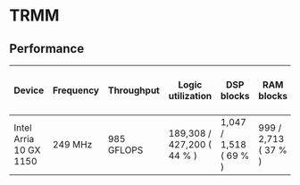 # TRMM

## Performance

| Device                 | Frequency | Throughput | Logic utilization          | DSP blocks             | RAM blocks           | Matrix and vector Size  | Device compiler           |
| ---------------------- | --------- | ---------- | -------------------------- | ---------------------- | -------------------- | ----------------------- | ------------------------- |
| Intel Arria 10 GX 1150 | 249 MHz   | 985 GFLOPS | 189,308 / 427,200 ( 44 % ) | 1,047 / 1,518 ( 69 % ) | 999 / 2,713 ( 37 % ) | A (4K, 4K) * B (4K, 4K) | aoc 19.4.0 (on s001-n137) |
